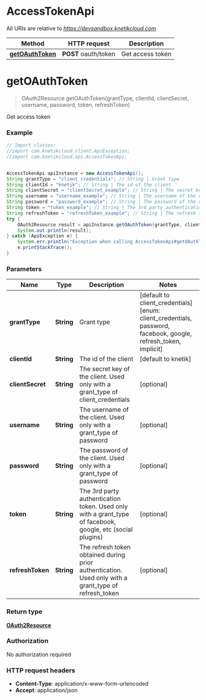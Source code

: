 # AccessTokenApi

All URIs are relative to *https://devsandbox.knetikcloud.com*

Method | HTTP request | Description
------------- | ------------- | -------------
[**getOAuthToken**](AccessTokenApi.md#getOAuthToken) | **POST** oauth/token | Get access token


<a name="getOAuthToken"></a>
# **getOAuthToken**
> OAuth2Resource getOAuthToken(grantType, clientId, clientSecret, username, password, token, refreshToken)

Get access token

### Example
```java
// Import classes:
//import com.knetikcloud.client.ApiException;
//import com.knetikcloud.api.AccessTokenApi;


AccessTokenApi apiInstance = new AccessTokenApi();
String grantType = "client_credentials"; // String | Grant type
String clientId = "knetik"; // String | The id of the client
String clientSecret = "clientSecret_example"; // String | The secret key of the client.  Used only with a grant_type of client_credentials
String username = "username_example"; // String | The username of the client. Used only with a grant_type of password
String password = "password_example"; // String | The password of the client. Used only with a grant_type of password
String token = "token_example"; // String | The 3rd party authentication token. Used only with a grant_type of facebook, google, etc (social plugins)
String refreshToken = "refreshToken_example"; // String | The refresh token obtained during prior authentication. Used only with a grant_type of refresh_token
try {
    OAuth2Resource result = apiInstance.getOAuthToken(grantType, clientId, clientSecret, username, password, token, refreshToken);
    System.out.println(result);
} catch (ApiException e) {
    System.err.println("Exception when calling AccessTokenApi#getOAuthToken");
    e.printStackTrace();
}
```

### Parameters

Name | Type | Description  | Notes
------------- | ------------- | ------------- | -------------
 **grantType** | **String**| Grant type | [default to client_credentials] [enum: client_credentials, password, facebook, google, refresh_token, implicit]
 **clientId** | **String**| The id of the client | [default to knetik]
 **clientSecret** | **String**| The secret key of the client.  Used only with a grant_type of client_credentials | [optional]
 **username** | **String**| The username of the client. Used only with a grant_type of password | [optional]
 **password** | **String**| The password of the client. Used only with a grant_type of password | [optional]
 **token** | **String**| The 3rd party authentication token. Used only with a grant_type of facebook, google, etc (social plugins) | [optional]
 **refreshToken** | **String**| The refresh token obtained during prior authentication. Used only with a grant_type of refresh_token | [optional]

### Return type

[**OAuth2Resource**](OAuth2Resource.md)

### Authorization

No authorization required

### HTTP request headers

 - **Content-Type**: application/x-www-form-urlencoded
 - **Accept**: application/json

